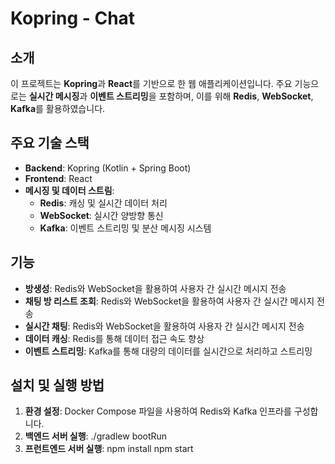 # Kopring - Chat

## 소개
이 프로젝트는 **Kopring**과 **React**를 기반으로 한 웹 애플리케이션입니다. 
주요 기능으로는 **실시간 메시징**과 **이벤트 스트리밍**을 포함하며, 이를 위해 **Redis**, **WebSocket**, **Kafka**를 활용하였습니다.

## 주요 기술 스택
- **Backend**: Kopring (Kotlin + Spring Boot)
- **Frontend**: React
- **메시징 및 데이터 스트림**:
  - **Redis**: 캐싱 및 실시간 데이터 처리
  - **WebSocket**: 실시간 양방향 통신
  - **Kafka**: 이벤트 스트리밍 및 분산 메시징 시스템

## 기능
- **방생성**: Redis와 WebSocket을 활용하여 사용자 간 실시간 메시지 전송
- **채팅 방 리스트 조회**: Redis와 WebSocket을 활용하여 사용자 간 실시간 메시지 전송
- **실시간 채팅**: Redis와 WebSocket을 활용하여 사용자 간 실시간 메시지 전송
- **데이터 캐싱**: Redis를 통해 데이터 접근 속도 향상
- **이벤트 스트리밍**: Kafka를 통해 대량의 데이터를 실시간으로 처리하고 스트리밍

## 설치 및 실행 방법
1. **환경 설정**: Docker Compose 파일을 사용하여 Redis와 Kafka 인프라를 구성합니다.
2. **백엔드 서버 실행**:
   ./gradlew bootRun
3. **프런트엔드 서버 실행**:
   npm install
   npm start
